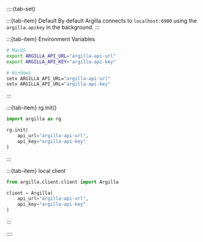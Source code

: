 ::::{tab-set}

:::{tab-item} Default
By default Argilla connects to `localhost:6900` using the `argilla.apikey` in the background.
:::

:::{tab-item} Environment Variables

```bash
# MacOS
export ARGILLA_API_URL="argilla-api-url"
export ARGILLA_API_KEY="argilla-api-key"

# Windows
setx ARGILLA_API_URL="argilla-api-url"
setx ARGILLA_API_URL="argilla-api-key"
```

:::

:::{tab-item} rg.init()
```python
import argilla as rg

rg.init(
    api_url="argilla-api-url",
    api_key="argilla-api-key"
)
```
:::

:::{tab-item} local client
```python
from argilla.client.client import Argilla

client = Argilla(
    api_url="argilla-api-url",
    api_key="argilla-api-key"
)
```
:::

::::